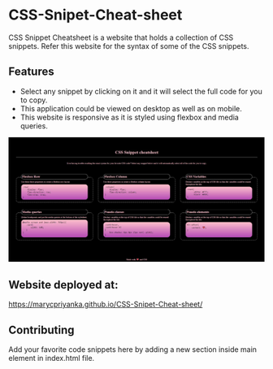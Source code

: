 # CSS-Snipet-Cheat-sheet
CSS Snippet Cheatsheet is a website that holds a collection of CSS snippets. Refer this website for the syntax of some of the CSS snippets.

## Features
- Select any snippet by clicking on it and it will select the full code for you to copy.
- This application could be viewed on desktop as well as on mobile.
- This website is responsive as it is styled using flexbox and media queries.

![screenshot of website](https://github.com/marycpriyanka/CSS-Snipet-Cheat-sheet/blob/main/assets/Images/screenshot.JPG)

## Website deployed at:
https://marycpriyanka.github.io/CSS-Snipet-Cheat-sheet/

## Contributing
Add your favorite code snippets here by adding a new section inside main element in index.html file.
